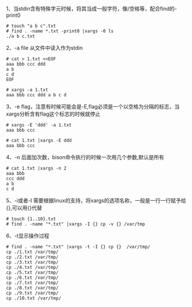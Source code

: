 1、当stdin含有特殊字元时候，将其当成一般字符，像/空格等，配合find的-print0  
```
# touch "a b c".txt
# find . -name *.txt -print0 |xargs -0 ls
./a b c.txt
```

2、-a file 从文件中读入作为stdin  
```
# cat > 1.txt <<EOF
aaa bbb ccc ddd
a b 
c d
EOF

# xargs -a 1.txt
aaa bbb ccc ddd a b c d
```  

3、-e flag，注意有时候可能会是-E,flag必须是一个以空格为分隔的标志，当xargs分析含有flag这个标志的时候就停止  
```
# xargs -E 'ddd' -a 1.txt 
aaa bbb ccc

# cat 1.txt |xargs -E ddd
aaa bbb ccc
```  

4、-n 后面加次数，bison命令执行的时候一次用几个参数,默认是所有
```
# cat 1.txt |xargs -n 2
aaa bbb
ccc ddd
a b
c d
```  

5、-i或者-I 需要根据linux的支持，将xargs的选项名称，一般是一行一行赋予给{},可以用{}代替  
```
# touch {1..10}.txt
# find . -name "*.txt" |xargs -I {} cp -v {} /var/tmp
```  

6、-t显示操作过程  
```
# find . -name "*.txt" |xargs -t -I {} cp {}  /var/tmp/
cp ./1.txt /var/tmp/ 
cp ./2.txt /var/tmp/ 
cp ./3.txt /var/tmp/ 
cp ./4.txt /var/tmp/ 
cp ./5.txt /var/tmp/ 
cp ./6.txt /var/tmp/ 
cp ./7.txt /var/tmp/ 
cp ./8.txt /var/tmp/ 
cp ./9.txt /var/tmp/ 
cp ./10.txt /var/tmp/ 
```  
